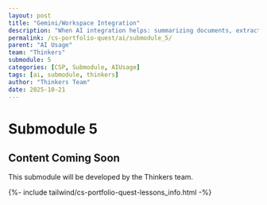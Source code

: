 ```yaml
---
layout: post
title: "Gemini/Workspace Integration"
description: "When AI integration helps: summarizing documents, extracting action items, basic data work. When it doesn't: technical content, legal documents, anything requiring perfect accuracy. Includes warning signs for unreliable output."
permalink: /cs-portfolio-quest/ai/submodule_5/
parent: "AI Usage"
team: "Thinkers"
submodule: 5
categories: [CSP, Submodule, AIUsage]
tags: [ai, submodule, thinkers]
author: "Thinkers Team"
date: 2025-10-21
---
```


# Submodule 5

## Content Coming Soon
This submodule will be developed by the Thinkers team.

{%- include tailwind/cs-portfolio-quest-lessons_info.html -%}